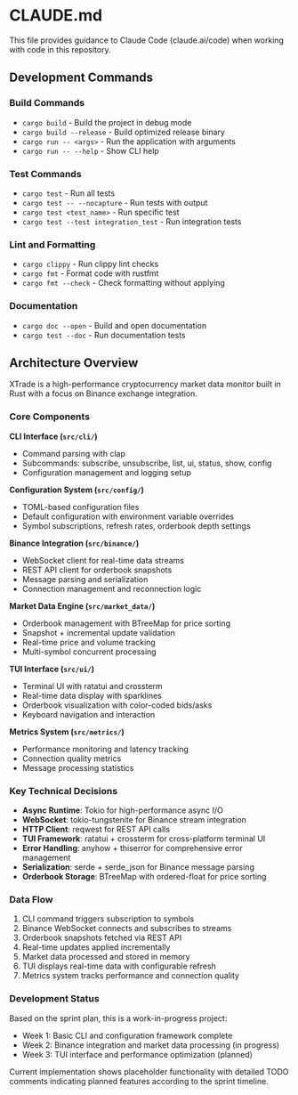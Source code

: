 # CLAUDE.md

This file provides guidance to Claude Code (claude.ai/code) when working with code in this repository.

## Development Commands

### Build Commands
- `cargo build` - Build the project in debug mode
- `cargo build --release` - Build optimized release binary
- `cargo run -- <args>` - Run the application with arguments
- `cargo run -- --help` - Show CLI help

### Test Commands
- `cargo test` - Run all tests
- `cargo test -- --nocapture` - Run tests with output
- `cargo test <test_name>` - Run specific test
- `cargo test --test integration_test` - Run integration tests

### Lint and Formatting
- `cargo clippy` - Run clippy lint checks
- `cargo fmt` - Format code with rustfmt
- `cargo fmt --check` - Check formatting without applying

### Documentation
- `cargo doc --open` - Build and open documentation
- `cargo test --doc` - Run documentation tests

## Architecture Overview

XTrade is a high-performance cryptocurrency market data monitor built in Rust with a focus on Binance exchange integration.

### Core Components

**CLI Interface (`src/cli/`)**
- Command parsing with clap
- Subcommands: subscribe, unsubscribe, list, ui, status, show, config
- Configuration management and logging setup

**Configuration System (`src/config/`)**
- TOML-based configuration files
- Default configuration with environment variable overrides
- Symbol subscriptions, refresh rates, orderbook depth settings

**Binance Integration (`src/binance/`)**
- WebSocket client for real-time data streams
- REST API client for orderbook snapshots
- Message parsing and serialization
- Connection management and reconnection logic

**Market Data Engine (`src/market_data/`)**
- Orderbook management with BTreeMap for price sorting
- Snapshot + incremental update validation
- Real-time price and volume tracking
- Multi-symbol concurrent processing

**TUI Interface (`src/ui/`)**
- Terminal UI with ratatui and crossterm
- Real-time data display with sparklines
- Orderbook visualization with color-coded bids/asks
- Keyboard navigation and interaction

**Metrics System (`src/metrics/`)**
- Performance monitoring and latency tracking
- Connection quality metrics
- Message processing statistics

### Key Technical Decisions

- **Async Runtime**: Tokio for high-performance async I/O
- **WebSocket**: tokio-tungstenite for Binance stream integration
- **HTTP Client**: reqwest for REST API calls
- **TUI Framework**: ratatui + crossterm for cross-platform terminal UI
- **Error Handling**: anyhow + thiserror for comprehensive error management
- **Serialization**: serde + serde_json for Binance message parsing
- **Orderbook Storage**: BTreeMap with ordered-float for price sorting

### Data Flow
1. CLI command triggers subscription to symbols
2. Binance WebSocket connects and subscribes to streams
3. Orderbook snapshots fetched via REST API
4. Real-time updates applied incrementally
5. Market data processed and stored in memory
6. TUI displays real-time data with configurable refresh
7. Metrics system tracks performance and connection quality

### Development Status
Based on the sprint plan, this is a work-in-progress project:
- Week 1: Basic CLI and configuration framework complete
- Week 2: Binance integration and market data processing (in progress)
- Week 3: TUI interface and performance optimization (planned)

Current implementation shows placeholder functionality with detailed TODO comments indicating planned features according to the sprint timeline.